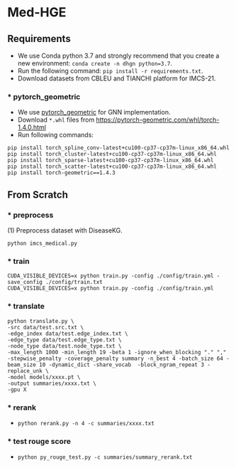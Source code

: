 # Med-HGE


## Requirements
* We use Conda python 3.7 and strongly recommend that you create a new environment: `conda create -n dhgn python=3.7`.
* Run the following command: `pip install -r requirements.txt`.
* Download datasets from CBLEU and TIANCHI platform for IMCS-21.

### * pytorch_geometric
* We use [pytorch_geometric](https://github.com/rusty1s/pytorch_geometric) for GNN implementation.
* Download `*.whl` files from https://pytorch-geometric.com/whl/torch-1.4.0.html
* Run following commands:
```
pip install torch_spline_conv-latest+cu100-cp37-cp37m-linux_x86_64.whl
pip install torch_cluster-latest+cu100-cp37-cp37m-linux_x86_64.whl
pip install torch_sparse-latest+cu100-cp37-cp37m-linux_x86_64.whl
pip install torch_scatter-latest+cu100-cp37-cp37m-linux_x86_64.whl
pip install torch-geometric==1.4.3
```

## From Scratch
### * preprocess
(1) Preprocess dataset with DiseaseKG.

```
python imcs_medical.py
```

### * train
```
CUDA_VISIBLE_DEVICES=x python train.py -config ./config/train.yml -save_config ./config/train.txt
CUDA_VISIBLE_DEVICES=x python train.py -config ./config/train.yml

```

### * translate
```
python translate.py \
-src data/test.src.txt \
-edge_index data/test.edge_index.txt \
-edge_type data/test.edge_type.txt \
-node_type data/test.node_type.txt \
-max_length 1000 -min_length 19 -beta 1 -ignore_when_blocking "." "," -stepwise_penalty -coverage_penalty summary -n_best 4 -batch_size 64 -beam_size 10 -dynamic_dict -share_vocab  -block_ngram_repeat 3 -replace_unk \
-model models/xxxx.pt \
-output summaries/xxxx.txt \
-gpu X
```

### * rerank
* `python rerank.py -n 4 -c summaries/xxxx.txt`

### * test rouge score
* `python py_rouge_test.py -c summaries/summary_rerank.txt`
